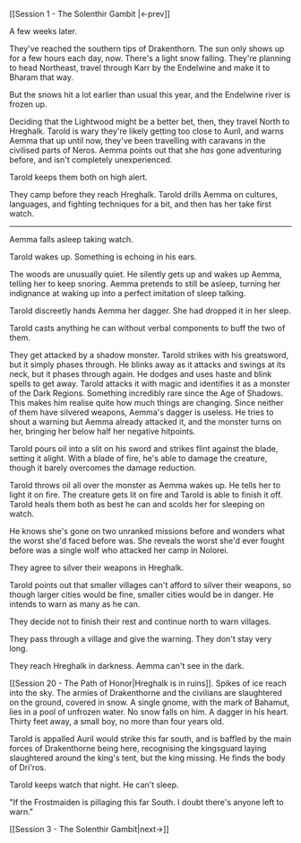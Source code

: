 [[Session 1 - The Solenthir Gambit |<-prev]]

A few weeks later.

They've reached the southern tips of Drakenthorn. The sun only shows up for a few hours each day, now. There's a light snow falling. They're planning to head Northeast, travel through Karr by the Endelwine and make it to Bharam that way. 

But the snows hit a lot earlier than usual this year, and the Endelwine river is frozen up.

Deciding that the Lightwood might be a better bet, then, they travel North to Hreghalk. Tarold is wary they're likely getting too close to Auril, and warns Aemma that up until now, they've been travelling with caravans in the civilised parts of Neros. Aemma points out that she _has_ gone adventuring before, and isn't completely unexperienced.

Tarold keeps them both on high alert.

They camp before they reach Hreghalk. Tarold drills Aemma on cultures, languages, and fighting techniques for a bit, and then has her take first watch.

---
Aemma falls asleep taking watch.

Tarold wakes up. Something is echoing in his ears.

The woods are unusually quiet. He silently gets up and wakes up Aemma, telling her to keep snoring. Aemma pretends to still be asleep, turning her indignance at waking up into a perfect imitation of sleep talking.

Tarold discreetly hands Aemma her dagger. She had dropped it in her sleep.

Tarold casts anything he can without verbal components to buff the two of them.

They get attacked by a shadow monster. Tarold strikes with his greatsword, but it simply phases through. He blinks away as it attacks and swings at its neck, but it phases through again. He dodges and uses haste and blink spells to get away. Tarold attacks it with magic and identifies it as a monster of the Dark Regions. Something incredibly rare since the Age of Shadows. This makes him realise quite how much things are changing. Since neither of them have silvered weapons, Aemma's dagger is useless. He tries to shout a warning but Aemma already attacked it, and the monster turns on her, bringing her below half her negative hitpoints.

Tarold pours oil into a slit on his sword and strikes flint against the blade, setting it alight. With a blade of fire, he's able to damage the creature, though it barely overcomes the damage reduction.

Tarold throws oil all over the monster as Aemma wakes up. He tells her to light it on fire. The creature gets lit on fire and Tarold is able to finish it off. Tarold heals them both as best he can and scolds her for sleeping on watch.

He knows she's gone on two unranked missions before and wonders what the worst she'd faced before was. She reveals the worst she'd ever fought before was a single wolf who attacked her camp in Nolorei.

They agree to silver their weapons in Hreghalk. 

Tarold points out that smaller villages can't afford to silver their weapons, so though larger cities would be fine, smaller cities would be in danger. He intends to warn as many as he can.

They decide not to finish their rest and continue north to warn villages.

They pass through a village and give the warning. They don't stay very long. 

They reach Hreghalk in darkness. Aemma can't see in the dark.

[[Session 20 - The Path of Honor|Hreghalk is in ruins]]. Spikes of ice reach into the sky. The armies of Drakenthorne and the civilians are slaughtered on the ground, covered in snow. A single gnome, with the mark of Bahamut, lies in a pool of unfrozen water. No snow falls on him. A dagger in his heart. Thirty feet away, a small boy, no more than four years old.

Tarold is appalled Auril would strike this far south, and is baffled by the main forces of Drakenthorne being here, recognising the kingsguard laying slaughtered around the king's tent, but the king missing. He finds the body of Dri'ros.

Tarold keeps watch that night. He can't sleep.

"If the Frostmaiden is pillaging this far South. I doubt there's anyone left to warn."

[[Session 3 - The Solenthir Gambit|next->]]